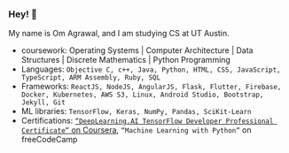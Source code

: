 ### Hey! 👋
My name is Om Agrawal, and I am studying CS at UT Austin. 
- coursework: Operating Systems | Computer Architecture | Data Structures | Discrete Mathematics | Python Programming
- Languages: `Objective C, c++, Java, Python, HTML, CSS, JavaScript, TypeScript, ARM Assembly, Ruby, SQL`  
- Frameworks: `ReactJS, NodeJS, AngularJS, Flask, Flutter, Firebase, Docker, Kubernetes, AWS S3, Linux, Android Studio, Bootstrap, Jekyll, Git`  
- ML libraries: `TensorFlow, Keras, NumPy, Pandas, SciKit-Learn`   
- Certifications: [`“DeepLearning.AI TensorFlow Developer Professional Certificate”` on Coursera](https://drive.google.com/file/d/1fdXHl5uYvam5Oyq3fcYQz--cadqHbL1y/view?usp=sharing), `“Machine Learning with Python”` on freeCodeCamp
